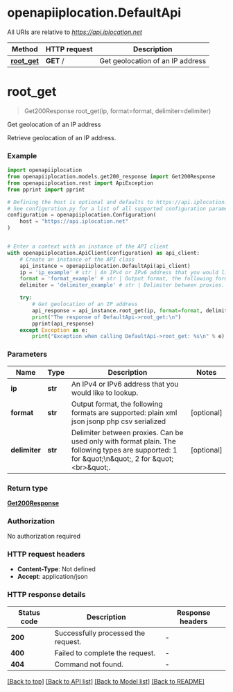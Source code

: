 # openapiiplocation.DefaultApi

All URIs are relative to *https://api.iplocation.net*

Method | HTTP request | Description
------------- | ------------- | -------------
[**root_get**](DefaultApi.md#root_get) | **GET** / | Get geolocation of an IP address


# **root_get**
> Get200Response root_get(ip, format=format, delimiter=delimiter)

Get geolocation of an IP address

Retrieve geolocation of an IP address. 

### Example


```python
import openapiiplocation
from openapiiplocation.models.get200_response import Get200Response
from openapiiplocation.rest import ApiException
from pprint import pprint

# Defining the host is optional and defaults to https://api.iplocation.net
# See configuration.py for a list of all supported configuration parameters.
configuration = openapiiplocation.Configuration(
    host = "https://api.iplocation.net"
)


# Enter a context with an instance of the API client
with openapiiplocation.ApiClient(configuration) as api_client:
    # Create an instance of the API class
    api_instance = openapiiplocation.DefaultApi(api_client)
    ip = 'ip_example' # str | An IPv4 or IPv6 address that you would like to lookup.
    format = 'format_example' # str | Output format, the following formats are supported: plain xml json jsonp php csv serialized (optional)
    delimiter = 'delimiter_example' # str | Delimiter between proxies. Can be used only with format plain. The following types are supported: 1 for \"\\n\", 2 for \"<br>\". (optional)

    try:
        # Get geolocation of an IP address
        api_response = api_instance.root_get(ip, format=format, delimiter=delimiter)
        print("The response of DefaultApi->root_get:\n")
        pprint(api_response)
    except Exception as e:
        print("Exception when calling DefaultApi->root_get: %s\n" % e)
```



### Parameters


Name | Type | Description  | Notes
------------- | ------------- | ------------- | -------------
 **ip** | **str**| An IPv4 or IPv6 address that you would like to lookup. | 
 **format** | **str**| Output format, the following formats are supported: plain xml json jsonp php csv serialized | [optional] 
 **delimiter** | **str**| Delimiter between proxies. Can be used only with format plain. The following types are supported: 1 for \&quot;\\n\&quot;, 2 for \&quot;&lt;br&gt;\&quot;. | [optional] 

### Return type

[**Get200Response**](Get200Response.md)

### Authorization

No authorization required

### HTTP request headers

 - **Content-Type**: Not defined
 - **Accept**: application/json

### HTTP response details

| Status code | Description | Response headers |
|-------------|-------------|------------------|
**200** | Successfully processed the request. |  -  |
**400** | Failed to complete the request. |  -  |
**404** | Command not found. |  -  |

[[Back to top]](#) [[Back to API list]](../README.md#documentation-for-api-endpoints) [[Back to Model list]](../README.md#documentation-for-models) [[Back to README]](../README.md)

